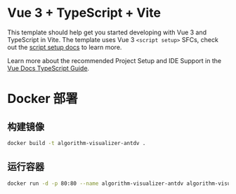 # Vue 3 + TypeScript + Vite

This template should help get you started developing with Vue 3 and TypeScript in Vite. The template uses Vue 3 `<script setup>` SFCs, check out the [script setup docs](https://v3.vuejs.org/api/sfc-script-setup.html#sfc-script-setup) to learn more.

Learn more about the recommended Project Setup and IDE Support in the [Vue Docs TypeScript Guide](https://vuejs.org/guide/typescript/overview.html#project-setup).

# Docker 部署

## 构建镜像

```bash
docker build -t algorithm-visualizer-antdv .
```

## 运行容器

```bash
docker run -d -p 80:80 --name algorithm-visualizer-antdv algorithm-visualizer-antdv
```